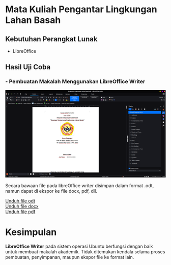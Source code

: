 # Mata Kuliah Pengantar Lingkungan Lahan Basah
## Kebutuhan Perangkat Lunak
- LibreOffice

## Hasil Uji Coba
### - Pembuatan Makalah Menggunakan LibreOffice Writer

![ppt](../matkul/img/Pengantar%20Lingkungan%20Lahan%20Basah/lahan%20basah.png)

Secara bawaan file pada libreOffice writer disimpan dalam format .odt, namun dapat di ekspor ke file docx, pdf, dll.

[Unduh file odt](../matkul/img/Pengantar%20Lingkungan%20Lahan%20Basah/Pengantar%20Lingkungan%20Lahan%20Basah.odt) <br>
[Unduh file docx](../matkul/img/Pengantar%20Lingkungan%20Lahan%20Basah/Pengantar%20Lingkungan%20Lahan%20Basah.docx)<br>
[Unduh file pdf](../matkul/img/Pengantar%20Lingkungan%20Lahan%20Basah/Pengantar%20Lingkungan%20Lahan%20Basah.pdf)

# Kesimpulan
**LibreOffice Writer** pada sistem operasi Ubuntu berfungsi dengan baik untuk membuat makalah akademik. Tidak ditemukan kendala selama proses pembuatan, penyimpanan, maupun ekspor file ke format lain.